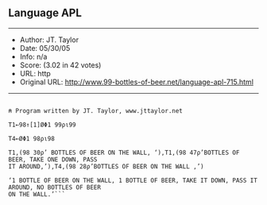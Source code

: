
## Language APL ##
---
- Author: JT. Taylor
- Date: 05/30/05
- Info: n/a
- Score:  (3.02 in 42 votes)
- URL: http
- Original URL: http://www.99-bottles-of-beer.net/language-apl-715.html
---

```⍝ APL (A Programming Language)

⍝ Program written by JT. Taylor, www.jttaylor.net

T1←98↑[1]ØΦ1 99ρι99

T4←ØΦ1 98ρι98

T1,(98 30ρ’ BOTTLES OF BEER ON THE WALL, ‘),T1,(98 47ρ’BOTTLES OF BEER, TAKE ONE DOWN, PASS
IT AROUND,’),T4,(98 28ρ’BOTTLES OF BEER ON THE WALL ,’)

‘1 BOTTLE OF BEER ON THE WALL, 1 BOTTLE OF BEER, TAKE IT DOWN, PASS IT AROUND, NO BOTTLES OF BEER
ON THE WALL.’```